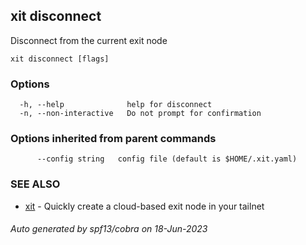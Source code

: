 ## xit disconnect

Disconnect from the current exit node

```
xit disconnect [flags]
```

### Options

```
  -h, --help              help for disconnect
  -n, --non-interactive   Do not prompt for confirmation
```

### Options inherited from parent commands

```
      --config string   config file (default is $HOME/.xit.yaml)
```

### SEE ALSO

* [xit](xit.md)	 - Quickly create a cloud-based exit node in your tailnet

###### Auto generated by spf13/cobra on 18-Jun-2023
